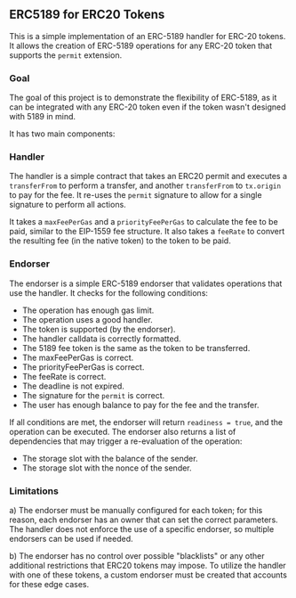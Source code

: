 ## ERC5189 for ERC20 Tokens

This is a simple implementation of an ERC-5189 handler for ERC-20 tokens. It allows the creation of ERC-5189 operations for any ERC-20 token that supports the `permit` extension.

### Goal

The goal of this project is to demonstrate the flexibility of ERC-5189, as it can be integrated with any ERC-20 token even if the token wasn't designed with 5189 in mind.

It has two main components:

### Handler

The handler is a simple contract that takes an ERC20 permit and executes a `transferFrom` to perform a transfer, and another `transferFrom` to `tx.origin` to pay for the fee. It re-uses the `permit` signature to allow for a single signature to perform all actions.

It takes a `maxFeePerGas` and a `priorityFeePerGas` to calculate the fee to be paid, similar to the EIP-1559 fee structure. It also takes a `feeRate` to convert the resulting fee (in the native token) to the token to be paid.

### Endorser

The endorser is a simple ERC-5189 endorser that validates operations that use the handler. It checks for the following conditions:

- The operation has enough gas limit.
- The operation uses a good handler.
- The token is supported (by the endorser).
- The handler calldata is correctly formatted.
- The 5189 fee token is the same as the token to be transferred.
- The maxFeePerGas is correct.
- The priorityFeePerGas is correct.
- The feeRate is correct.
- The deadline is not expired.
- The signature for the `permit` is correct.
- The user has enough balance to pay for the fee and the transfer.

If all conditions are met, the endorser will return `readiness = true`, and the operation can be executed. The endorser also returns a list of dependencies that may trigger a re-evaluation of the operation:

- The storage slot with the balance of the sender.
- The storage slot with the nonce of the sender.

### Limitations

a) The endorser must be manually configured for each token; for this reason, each endorser has an owner that can set the correct parameters. The handler does not enforce the use of a specific endorser, so multiple endorsers can be used if needed.

b) The endorser has no control over possible "blacklists" or any other additional restrictions that ERC20 tokens may impose. To utilize the handler with one of these tokens, a custom endorser must be created that accounts for these edge cases.

